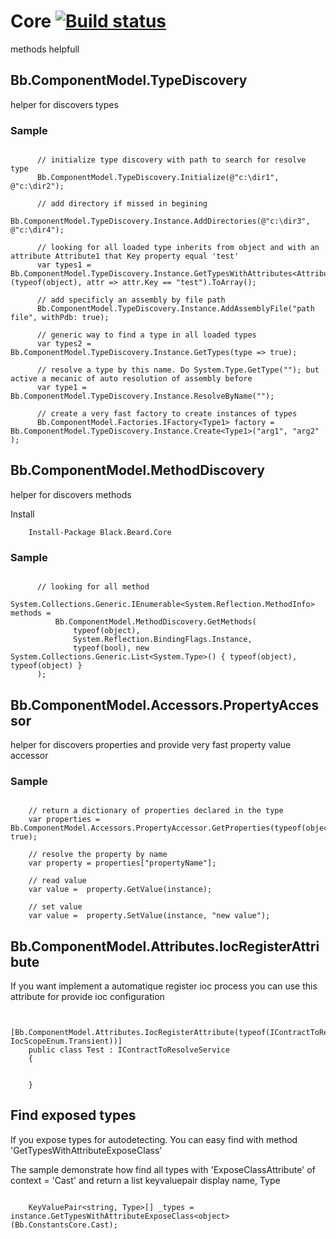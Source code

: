 # Core      [![Build status](https://ci.appveyor.com/api/projects/status/3e4q6rqm8jaeb8x2?svg=true)](https://ci.appveyor.com/project/gaelgael5/core)

methods helpfull

## Bb.ComponentModel.TypeDiscovery

helper for discovers types

### Sample
``` CSharp
   
      // initialize type discovery with path to search for resolve type
      Bb.ComponentModel.TypeDiscovery.Initialize(@"c:\dir1", @"c:\dir2");

      // add directory if missed in begining
      Bb.ComponentModel.TypeDiscovery.Instance.AddDirectories(@"c:\dir3", @"c:\dir4");

      // looking for all loaded type inherits from object and with an attribute Attribute1 that Key property equal 'test'
      var types1 = Bb.ComponentModel.TypeDiscovery.Instance.GetTypesWithAttributes<Attribute1>(typeof(object), attr => attr.Key == "test").ToArray();

      // add specificly an assembly by file path
      Bb.ComponentModel.TypeDiscovery.Instance.AddAssemblyFile("path file", withPdb: true);

      // generic way to find a type in all loaded types
      var types2 = Bb.ComponentModel.TypeDiscovery.Instance.GetTypes(type => true);

      // resolve a type by this name. Do System.Type.GetType(""); but active a mecanic of auto resolution of assembly before
      var type1 = Bb.ComponentModel.TypeDiscovery.Instance.ResolveByName("");

      // create a very fast factory to create instances of types
      Bb.ComponentModel.Factories.IFactory<Type1> factory = Bb.ComponentModel.TypeDiscovery.Instance.Create<Type1>("arg1", "arg2" );

```


## Bb.ComponentModel.MethodDiscovery

helper for discovers methods

Install

``` 
    Install-Package Black.Beard.Core
```

### Sample
``` CSharp

      // looking for all method
      System.Collections.Generic.IEnumerable<System.Reflection.MethodInfo> methods = 
          Bb.ComponentModel.MethodDiscovery.GetMethods(
              typeof(object), 
              System.Reflection.BindingFlags.Instance, 
              typeof(bool), new System.Collections.Generic.List<System.Type>() { typeof(object), typeof(object) }
      );

```

## Bb.ComponentModel.Accessors.PropertyAccessor

helper for discovers properties and provide very fast property value accessor

### Sample
``` CSharp

    // return a dictionary of properties declared in the type
    var properties = Bb.ComponentModel.Accessors.PropertyAccessor.GetProperties(typeof(object), true);

    // resolve the property by name
    var property = properties["propertyName"];

    // read value
    var value =  property.GetValue(instance);

    // set value
    var value =  property.SetValue(instance, "new value");

```

## Bb.ComponentModel.Attributes.IocRegisterAttribute

If you want implement a automatique register ioc process you can use this attribute for provide ioc configuration

```CSharp

    [Bb.ComponentModel.Attributes.IocRegisterAttribute(typeof(IContractToResolveService, IocScopeEnum.Transient))]
    public class Test : IContractToResolveService
    {


    }

``` 


## Find exposed types

If you expose types for autodetecting. You can easy find with method 'GetTypesWithAttributeExposeClass'

The sample demonstrate how find all types with 'ExposeClassAttribute' of context = 'Cast' and return a list keyvaluepair display name, Type
```CSharp

    KeyValuePair<string, Type>[] _types = instance.GetTypesWithAttributeExposeClass<object>(Bb.ConstantsCore.Cast);

``` 


